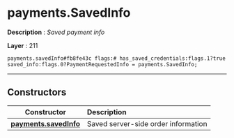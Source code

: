 # payments.SavedInfo

**Description** : *Saved payment info*

**Layer** : 211

```tl
payments.savedInfo#fb8fe43c flags:# has_saved_credentials:flags.1?true saved_info:flags.0?PaymentRequestedInfo = payments.SavedInfo;
```

---

## Constructors

| Constructor | Description |
| :---: | :--- |
| [**payments.savedInfo**](constructor/payments.savedInfo) | Saved server-side order information |